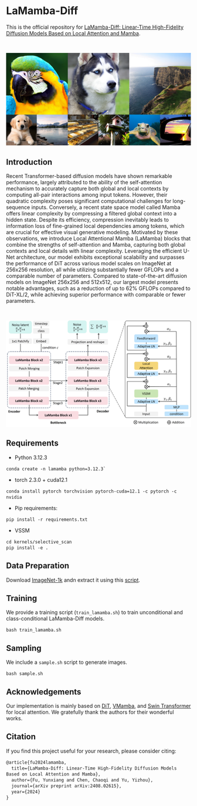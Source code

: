 
# LaMamba-Diff
This is the official repository for [LaMamba-Diff: Linear-Time High-Fidelity Diffusion Models Based on Local Attention and Mamba](https://arxiv.org/pdf/2408.02615).  

&nbsp;

![](assets/samples.jpg)

## Introduction
Recent Transformer-based diffusion models have shown remarkable performance, largely attributed to the ability of the self-attention mechanism to accurately capture both global and local contexts by computing all-pair interactions among input tokens. However, their quadratic complexity poses significant computational challenges for long-sequence inputs. Conversely, a recent state space model called Mamba offers linear complexity by compressing a filtered global context into a hidden state. Despite its efficiency, compression inevitably leads to information loss of fine-grained local dependencies among tokens, which are crucial for effective visual generative modeling. Motivated by these observations, we introduce Local Attentional Mamba (LaMamba) blocks that combine the strengths of self-attention and Mamba, capturing both global contexts and local details with linear complexity. Leveraging the efficient U-Net architecture, our model exhibits exceptional scalability and surpasses the performance of DiT across various model scales on ImageNet at 256x256 resolution, all while utilizing substantially fewer GFLOPs and a comparable number of parameters. Compared to state-of-the-art diffusion models on ImageNet 256x256 and 512x512, our largest model presents notable advantages, such as a reduction of up to 62% GFLOPs compared to DiT-XL/2, while achieving superior performance with comparable or fewer parameters.

&nbsp;

![](assets/LaMamba.jpg)

## Requirements
- Python 3.12.3
```
conda create -n lamamba python=3.12.3`
```
- torch 2.3.0 + cuda12.1
```
conda install pytorch torchvision pytorch-cuda=12.1 -c pytorch -c nvidia
```

- Pip requirements:
```
pip install -r requirements.txt
```

- VSSM
```
cd kernels/selective_scan
pip install -e .
```


## Data Preparation
Download [ImageNet-1k](https://www.image-net.org/download.php) andn extract it using this [script](https://gist.github.com/BIGBALLON/8a71d225eff18d88e469e6ea9b39cef4).

## Training
We provide a training script  (`train_lamamba.sh`) to train unconditional and class-conditional LaMamba-Diff models.
```
bash train_lamamba.sh
```

## Sampling
We include a `sample.sh` script to generate images.
```
bash sample.sh
```

## Acknowledgements
Our implementation is mainly based on [DiT](https://github.com/facebookresearch/DiT),  [VMamba](https://github.com/MzeroMiko/VMamba), and [Swin Transformer](https://github.com/microsoft/Swin-Transformer) for local attention. We gratefully thank the authors for their wonderful works.

## Citation
If you find this project useful for your research, please consider citing:
```
@article{fu2024lamamba,
  title={LaMamba-Diff: Linear-Time High-Fidelity Diffusion Models Based on Local Attention and Mamba},
  author={Fu, Yunxiang and Chen, Chaoqi and Yu, Yizhou},
  journal={arXiv preprint arXiv:2408.02615},
  year={2024}
}
```
